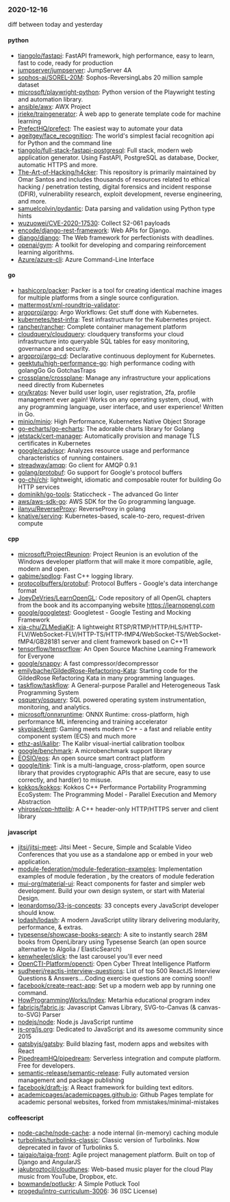 ### 2020-12-16
diff between today and yesterday

#### python
* [tiangolo/fastapi](https://github.com/tiangolo/fastapi): FastAPI framework, high performance, easy to learn, fast to code, ready for production
* [jumpserver/jumpserver](https://github.com/jumpserver/jumpserver): JumpServer  4A 
* [sophos-ai/SOREL-20M](https://github.com/sophos-ai/SOREL-20M): Sophos-ReversingLabs 20 million sample dataset
* [microsoft/playwright-python](https://github.com/microsoft/playwright-python): Python version of the Playwright testing and automation library.
* [ansible/awx](https://github.com/ansible/awx): AWX Project
* [jrieke/traingenerator](https://github.com/jrieke/traingenerator):  A web app to generate template code for machine learning
* [PrefectHQ/prefect](https://github.com/PrefectHQ/prefect): The easiest way to automate your data
* [ageitgey/face_recognition](https://github.com/ageitgey/face_recognition): The world's simplest facial recognition api for Python and the command line
* [tiangolo/full-stack-fastapi-postgresql](https://github.com/tiangolo/full-stack-fastapi-postgresql): Full stack, modern web application generator. Using FastAPI, PostgreSQL as database, Docker, automatic HTTPS and more.
* [The-Art-of-Hacking/h4cker](https://github.com/The-Art-of-Hacking/h4cker): This repository is primarily maintained by Omar Santos and includes thousands of resources related to ethical hacking / penetration testing, digital forensics and incident response (DFIR), vulnerability research, exploit development, reverse engineering, and more.
* [samuelcolvin/pydantic](https://github.com/samuelcolvin/pydantic): Data parsing and validation using Python type hints
* [wuzuowei/CVE-2020-17530](https://github.com/wuzuowei/CVE-2020-17530): Collect S2-061 payloads
* [encode/django-rest-framework](https://github.com/encode/django-rest-framework): Web APIs for Django. 
* [django/django](https://github.com/django/django): The Web framework for perfectionists with deadlines.
* [openai/gym](https://github.com/openai/gym): A toolkit for developing and comparing reinforcement learning algorithms.
* [Azure/azure-cli](https://github.com/Azure/azure-cli): Azure Command-Line Interface

#### go
* [hashicorp/packer](https://github.com/hashicorp/packer): Packer is a tool for creating identical machine images for multiple platforms from a single source configuration.
* [mattermost/xml-roundtrip-validator](https://github.com/mattermost/xml-roundtrip-validator): 
* [argoproj/argo](https://github.com/argoproj/argo): Argo Workflows: Get stuff done with Kubernetes.
* [kubernetes/test-infra](https://github.com/kubernetes/test-infra): Test infrastructure for the Kubernetes project.
* [rancher/rancher](https://github.com/rancher/rancher): Complete container management platform
* [cloudquery/cloudquery](https://github.com/cloudquery/cloudquery): cloudquery transforms your cloud infrastructure into queryable SQL tables for easy monitoring, governance and security.
* [argoproj/argo-cd](https://github.com/argoproj/argo-cd): Declarative continuous deployment for Kubernetes.
* [geektutu/high-performance-go](https://github.com/geektutu/high-performance-go): high performance coding with golangGo Go GotchasTraps
* [crossplane/crossplane](https://github.com/crossplane/crossplane): Manage any infrastructure your applications need directly from Kubernetes
* [ory/kratos](https://github.com/ory/kratos): Never build user login, user registration, 2fa, profile management ever again! Works on any operating system, cloud, with any programming language, user interface, and user experience! Written in Go.
* [minio/minio](https://github.com/minio/minio): High Performance, Kubernetes Native Object Storage
* [go-echarts/go-echarts](https://github.com/go-echarts/go-echarts):  The adorable charts library for Golang
* [jetstack/cert-manager](https://github.com/jetstack/cert-manager): Automatically provision and manage TLS certificates in Kubernetes
* [google/cadvisor](https://github.com/google/cadvisor): Analyzes resource usage and performance characteristics of running containers.
* [streadway/amqp](https://github.com/streadway/amqp): Go client for AMQP 0.9.1
* [golang/protobuf](https://github.com/golang/protobuf): Go support for Google's protocol buffers
* [go-chi/chi](https://github.com/go-chi/chi): lightweight, idiomatic and composable router for building Go HTTP services
* [dominikh/go-tools](https://github.com/dominikh/go-tools): Staticcheck - The advanced Go linter
* [aws/aws-sdk-go](https://github.com/aws/aws-sdk-go): AWS SDK for the Go programming language.
* [ilanyu/ReverseProxy](https://github.com/ilanyu/ReverseProxy): ReverseProxy in golang
* [knative/serving](https://github.com/knative/serving): Kubernetes-based, scale-to-zero, request-driven compute

#### cpp
* [microsoft/ProjectReunion](https://github.com/microsoft/ProjectReunion): Project Reunion is an evolution of the Windows developer platform that will make it more compatible, agile, modern and open.
* [gabime/spdlog](https://github.com/gabime/spdlog): Fast C++ logging library.
* [protocolbuffers/protobuf](https://github.com/protocolbuffers/protobuf): Protocol Buffers - Google's data interchange format
* [JoeyDeVries/LearnOpenGL](https://github.com/JoeyDeVries/LearnOpenGL): Code repository of all OpenGL chapters from the book and its accompanying website https://learnopengl.com
* [google/googletest](https://github.com/google/googletest): Googletest - Google Testing and Mocking Framework
* [xia-chu/ZLMediaKit](https://github.com/xia-chu/ZLMediaKit): A lightweight RTSP/RTMP/HTTP/HLS/HTTP-FLV/WebSocket-FLV/HTTP-TS/HTTP-fMP4/WebSocket-TS/WebSocket-fMP4/GB28181 server and client framework based on C++11
* [tensorflow/tensorflow](https://github.com/tensorflow/tensorflow): An Open Source Machine Learning Framework for Everyone
* [google/snappy](https://github.com/google/snappy): A fast compressor/decompressor
* [emilybache/GildedRose-Refactoring-Kata](https://github.com/emilybache/GildedRose-Refactoring-Kata): Starting code for the GildedRose Refactoring Kata in many programming languages.
* [taskflow/taskflow](https://github.com/taskflow/taskflow): A General-purpose Parallel and Heterogeneous Task Programming System
* [osquery/osquery](https://github.com/osquery/osquery): SQL powered operating system instrumentation, monitoring, and analytics.
* [microsoft/onnxruntime](https://github.com/microsoft/onnxruntime): ONNX Runtime: cross-platform, high performance ML inferencing and training accelerator
* [skypjack/entt](https://github.com/skypjack/entt): Gaming meets modern C++ - a fast and reliable entity component system (ECS) and much more
* [ethz-asl/kalibr](https://github.com/ethz-asl/kalibr): The Kalibr visual-inertial calibration toolbox
* [google/benchmark](https://github.com/google/benchmark): A microbenchmark support library
* [EOSIO/eos](https://github.com/EOSIO/eos): An open source smart contract platform
* [google/tink](https://github.com/google/tink): Tink is a multi-language, cross-platform, open source library that provides cryptographic APIs that are secure, easy to use correctly, and hard(er) to misuse.
* [kokkos/kokkos](https://github.com/kokkos/kokkos): Kokkos C++ Performance Portability Programming EcoSystem: The Programming Model - Parallel Execution and Memory Abstraction
* [yhirose/cpp-httplib](https://github.com/yhirose/cpp-httplib): A C++ header-only HTTP/HTTPS server and client library

#### javascript
* [jitsi/jitsi-meet](https://github.com/jitsi/jitsi-meet): Jitsi Meet - Secure, Simple and Scalable Video Conferences that you use as a standalone app or embed in your web application.
* [module-federation/module-federation-examples](https://github.com/module-federation/module-federation-examples): Implementation examples of module federation , by the creators of module federation
* [mui-org/material-ui](https://github.com/mui-org/material-ui): React components for faster and simpler web development. Build your own design system, or start with Material Design.
* [leonardomso/33-js-concepts](https://github.com/leonardomso/33-js-concepts):  33 concepts every JavaScript developer should know.
* [lodash/lodash](https://github.com/lodash/lodash): A modern JavaScript utility library delivering modularity, performance, & extras.
* [typesense/showcase-books-search](https://github.com/typesense/showcase-books-search): A site to instantly search 28M books from OpenLibrary using Typesense Search (an open source alternative to Algolia / ElasticSearch)   
* [kenwheeler/slick](https://github.com/kenwheeler/slick): the last carousel you'll ever need
* [OpenCTI-Platform/opencti](https://github.com/OpenCTI-Platform/opencti): Open Cyber Threat Intelligence Platform
* [sudheerj/reactjs-interview-questions](https://github.com/sudheerj/reactjs-interview-questions): List of top 500 ReactJS Interview Questions & Answers....Coding exercise questions are coming soon!!
* [facebook/create-react-app](https://github.com/facebook/create-react-app): Set up a modern web app by running one command.
* [HowProgrammingWorks/Index](https://github.com/HowProgrammingWorks/Index): Metarhia educational program index 
* [fabricjs/fabric.js](https://github.com/fabricjs/fabric.js): Javascript Canvas Library, SVG-to-Canvas (& canvas-to-SVG) Parser
* [nodejs/node](https://github.com/nodejs/node): Node.js JavaScript runtime 
* [js-org/js.org](https://github.com/js-org/js.org): Dedicated to JavaScript and its awesome community since 2015
* [gatsbyjs/gatsby](https://github.com/gatsbyjs/gatsby): Build blazing fast, modern apps and websites with React
* [PipedreamHQ/pipedream](https://github.com/PipedreamHQ/pipedream): Serverless integration and compute platform. Free for developers.
* [semantic-release/semantic-release](https://github.com/semantic-release/semantic-release):  Fully automated version management and package publishing
* [facebook/draft-js](https://github.com/facebook/draft-js): A React framework for building text editors.
* [academicpages/academicpages.github.io](https://github.com/academicpages/academicpages.github.io): Github Pages template for academic personal websites, forked from mmistakes/minimal-mistakes

#### coffeescript
* [node-cache/node-cache](https://github.com/node-cache/node-cache): a node internal (in-memory) caching module
* [turbolinks/turbolinks-classic](https://github.com/turbolinks/turbolinks-classic): Classic version of Turbolinks. Now deprecated in favor of Turbolinks 5.
* [taigaio/taiga-front](https://github.com/taigaio/taiga-front): Agile project management platform. Built on top of Django and AngularJS
* [jakubroztocil/cloudtunes](https://github.com/jakubroztocil/cloudtunes): Web-based music player for the cloud   Play music from YouTube, Dropbox, etc.
* [bowmande/potluckr](https://github.com/bowmande/potluckr): A Simple Potluck Tool
* [progedu/intro-curriculum-3006](https://github.com/progedu/intro-curriculum-3006): 36 (ISC License)
